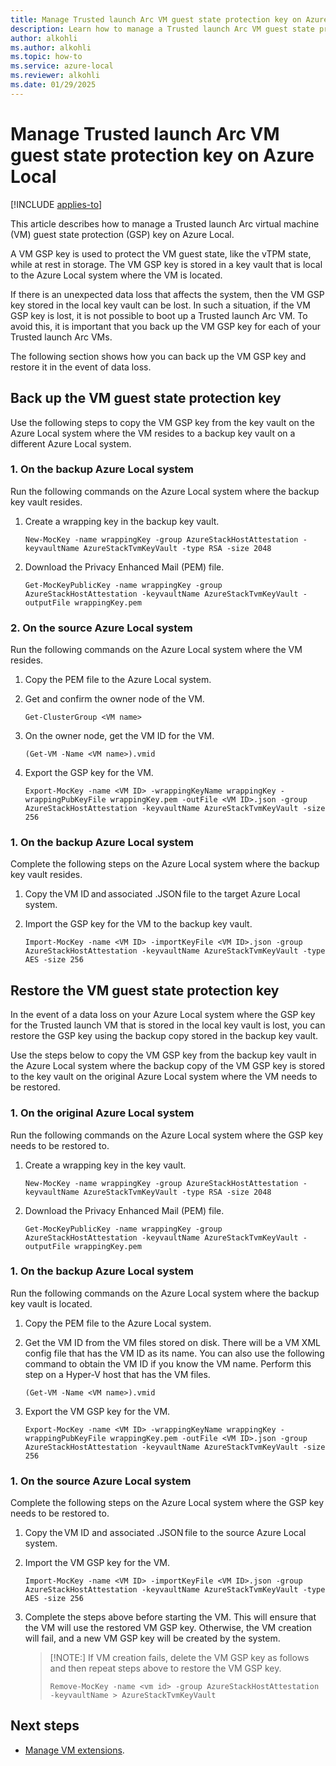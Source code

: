 ```yaml
---
title: Manage Trusted launch Arc VM guest state protection key on Azure Local
description: Learn how to manage a Trusted launch Arc VM guest state protection key on Azure Local.
author: alkohli
ms.author: alkohli
ms.topic: how-to
ms.service: azure-local
ms.reviewer: alkohli
ms.date: 01/29/2025
---
```


# Manage Trusted launch Arc VM guest state protection key on Azure Local

[!INCLUDE [applies-to](../includes/hci-applies-to-23h2.md)]

This article describes how to manage a Trusted launch Arc virtual machine (VM) guest state protection (GSP) key on Azure Local.

A VM GSP key is used to protect the VM guest state, like the vTPM state, while at rest in storage. The VM GSP key is stored in a key vault that is local to the Azure Local system where the VM is located.

If there is an unexpected data loss that affects the system, then the VM GSP key stored in the local key vault can be lost. In such a situation, if the VM GSP key is lost, it is not possible to boot up a Trusted launch Arc VM. To avoid this, it is important that you back up the VM GSP key for each of your Trusted launch Arc VMs.

The following section shows how you can back up the VM GSP key and restore it in the event of data loss.

## Back up the VM guest state protection key

Use the following steps to copy the VM GSP key from the key vault on the Azure Local system where the VM resides to a backup key vault on a different Azure Local system.

### 1. On the backup Azure Local system

Run the following commands on the Azure Local system where the backup key vault resides.

1. Create a wrapping key in the backup key vault.

    ```azurecli
    New-MocKey -name wrappingKey -group AzureStackHostAttestation -keyvaultName AzureStackTvmKeyVault -type RSA -size 2048
    ```

1. Download the Privacy Enhanced Mail (PEM) file.

    ```azurecli
    Get-MocKeyPublicKey -name wrappingKey -group AzureStackHostAttestation -keyvaultName AzureStackTvmKeyVault -outputFile wrappingKey.pem
    ```

### 2. On the source Azure Local system

Run the following commands on the Azure Local system where the VM resides.

1. Copy the PEM file to the Azure Local system.

1. Get and confirm the owner node of the VM.

    ```azurecli
    Get-ClusterGroup <VM name>
    ```

1. On the owner node, get the VM ID for the VM.

    ```azurecli
    (Get-VM -Name <VM name>).vmid
    ```

1. Export the GSP key for the VM.

    ```azurecli
    Export-MocKey -name <VM ID> -wrappingKeyName wrappingKey -wrappingPubKeyFile wrappingKey.pem -outFile <VM ID>.json -group AzureStackHostAttestation -keyvaultName AzureStackTvmKeyVault -size 256
    ```

### 1. On the backup Azure Local system

Complete the following steps on the Azure Local system where the backup key vault resides.

1. Copy the VM ID and associated .JSON file to the target Azure Local system.

1. Import the GSP key for the VM to the backup key vault.

    ```azurecli
    Import-MocKey -name <VM ID> -importKeyFile <VM ID>.json -group AzureStackHostAttestation -keyvaultName AzureStackTvmKeyVault -type AES -size 256
    ```

## Restore the VM guest state protection key

In the event of a data loss on your Azure Local system where the GSP key for the Trusted launch VM that is stored in the local key vault is lost, you can restore the GSP key using the backup copy stored in the backup key vault.

Use the steps below to copy the VM GSP key from the backup key vault in the Azure Local system where the backup copy of the VM GSP key is stored to the key vault on the original Azure Local system where the VM needs to be restored.

### 1. On the original Azure Local system

Run the following commands on the Azure Local system where the GSP key needs to be restored to.

1. Create a wrapping key in the key vault.

    ```azurecli
    New-MocKey -name wrappingKey -group AzureStackHostAttestation -keyvaultName AzureStackTvmKeyVault -type RSA -size 2048
    ```

1. Download the Privacy Enhanced Mail (PEM) file.

    ```azurecli
   Get-MocKeyPublicKey -name wrappingKey -group AzureStackHostAttestation -keyvaultName AzureStackTvmKeyVault -outputFile wrappingKey.pem
    ```

### 1. On the backup Azure Local system

Run the following commands on the Azure Local system where the backup key vault is located.

1. Copy the PEM file to the Azure Local system.

1. Get the VM ID from the VM files stored on disk. There will be a VM XML config file that has the VM ID as its name. You can also use the following command to obtain the VM ID if you know the VM name. Perform this step on a Hyper-V host that has the VM files.

    ```azurecli
    (Get-VM -Name <VM name>).vmid
    ```

1. Export the VM GSP key for the VM.

    ```azurecli
    Export-MocKey -name <VM ID> -wrappingKeyName wrappingKey -wrappingPubKeyFile wrappingKey.pem -outFile <VM ID>.json -group AzureStackHostAttestation -keyvaultName AzureStackTvmKeyVault -size 256
    ```

### 1. On the source Azure Local system

Complete the following steps on the Azure Local system where the GSP key needs to be restored to.

1. Copy the VM ID and associated .JSON file to the source Azure Local system.

1. Import the VM GSP key for the VM.

    ```azurecli
    Import-MocKey -name <VM ID> -importKeyFile <VM ID>.json -group AzureStackHostAttestation -keyvaultName AzureStackTvmKeyVault -type AES -size 256
    ```

1. Complete the steps above before starting the VM. This will ensure that the VM will use the restored VM GSP key. Otherwise, the VM creation will fail, and a new VM GSP key will be created by the system.

    > [!NOTE:]
    > If VM creation fails, delete the VM GSP key as follows and then repeat steps above to restore the VM GSP key.
    >
    > ```azurecli
    > Remove-MocKey -name <vm id> -group AzureStackHostAttestation -keyvaultName > AzureStackTvmKeyVault
    > ```


## Next steps

- [Manage VM extensions](virtual-machine-manage-extension.md).
